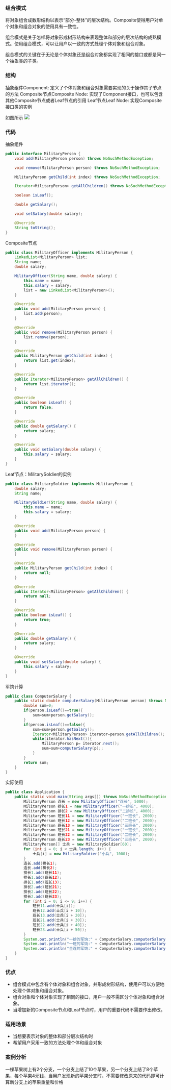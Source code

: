### 组合模式

将对象组合成数形结构以表示“部分-整体”的层次结构。Composite使得用户对单个对象和组合对象的使用具有一致性。

组合模式是关于怎样将对象形成树形结构来表现整体和部分的层次结构的成熟模式。使用组合模式，可以让用户以一致的方式处理个体对象和组合对象。

组合模式的关键在于无论是个体对象还是组合对象都实现了相同的接口或都是同一个抽象类的子类。

### 结构 

抽象组件Component: 定义了个体对象和组合对象需要实现的关于操作其子节点的方法
Composite节点Composite Node: 实现了Component接口，也可以包含其他Composite节点或者Leaf节点的引用
Leaf节点Leaf Node: 实现Composite接口类的实例

如图所示
![](../../image/component.png)

### 代码

抽象组件

```java
public interface MilitaryPerson {
    void add(MilitaryPerson person) throws NoSuchMethodException;

    void remove(MilitaryPerson person) throws NoSuchMethodException;

    MilitaryPerson getChild(int index) throws NoSuchMethodException;

    Iterator<MilitaryPerson> getAllChildren() throws NoSuchMethodException;

    boolean isLeaf();

    double getSalary();

    void setSalary(double salary);

    @Override
    String toString();
}
```

Composite节点

```java
public class MilitaryOfficer implements MilitaryPerson {
    LinkedList<MilitaryPerson> list;
    String name;
    double salary;

    MilitaryOfficer(String name, double salary) {
        this.name = name;
        this.salary = salary;
        list = new LinkedList<MilitaryPerson>();
    }

    @Override
    public void add(MilitaryPerson person) {
        list.add(person);
    }

    @Override
    public void remove(MilitaryPerson person) {
        list.remove(person);
    }

    @Override
    public MilitaryPerson getChild(int index) {
        return list.get(index);
    }

    @Override
    public Iterator<MilitaryPerson> getAllChildren() {
        return list.iterator();
    }

    @Override
    public boolean isLeaf() {
        return false;
    }

    @Override
    public double getSalary() {
        return salary;
    }

    @Override
    public void setSalary(double salary) {
        this.salary = salary;
    }
}
```

Leaf节点：MilitarySoldier的实例

```java
public class MilitarySoldier implements MilitaryPerson {
    double salary;
    String name;

    MilitarySoldier(String name, double salary) {
        this.name = name;
        this.salary = salary;
    }

    @Override
    public void add(MilitaryPerson person) {
    }

    @Override
    public void remove(MilitaryPerson person) {
    }

    @Override
    public MilitaryPerson getChild(int index) {
        return null;
    }

    @Override
    public Iterator<MilitaryPerson> getAllChildren() {
        return null;
    }

    @Override
    public boolean isLeaf() {
        return true;
    }

    @Override
    public double getSalary() {
        return salary;
    }

    @Override
    public void setSalary(double salary) {
        this.salary = salary;
    }
}
```

军饷计算
```java
public class ComputerSalary {
    public static double computerSalary(MilitaryPerson person) throws NoSuchMethodException {
        double sum=0;
        if(person.isLeaf()==true){
            sum=sum+person.getSalary();
        }
        if(person.isLeaf()==false){
            sum=sum+person.getSalary();
            Iterator<MilitaryPerson> iterator=person.getAllChildren();
            while(iterator.hasNext()){
                MilitaryPerson p= iterator.next();
                sum=sum+computerSalary(p);;
            }
        }
        return sum;
    }
}
```

实际使用
```java
public class Application {
    public static void main(String args[]) throws NoSuchMethodException {
        MilitaryPerson 连长 = new MilitaryOfficer("连长", 5000);
        MilitaryPerson 排长1 = new MilitaryOfficer("一排长", 4000);
        MilitaryPerson 排长2 = new MilitaryOfficer("二排长", 4000);
        MilitaryPerson 班长11 = new MilitaryOfficer("一班长", 2000);
        MilitaryPerson 班长12 = new MilitaryOfficer("二班长", 2000);
        MilitaryPerson 班长13 = new MilitaryOfficer("三班长", 2000);
        MilitaryPerson 班长21 = new MilitaryOfficer("一班长", 2000);
        MilitaryPerson 班长22 = new MilitaryOfficer("二班长", 2000);
        MilitaryPerson 班长23 = new MilitaryOfficer("三班长", 2000);
        MilitaryPerson[] 士兵 = new MilitarySoldier[60];
        for (int i = 0; i < 士兵.length; i++) {
            士兵[i] = new MilitarySoldier("小兵", 1000);
        }
        连长.add(排长1);
        连长.add(排长2);
        排长1.add(班长11);
        排长1.add(班长12);
        排长1.add(班长13);
        排长2.add(班长21);
        排长2.add(班长22);
        排长2.add(班长23);
        for (int i = 0; i <= 9; i++) {
            班长11.add(士兵[i]);
            班长12.add(士兵[i + 10]);
            班长13.add(士兵[i + 20]);
            班长21.add(士兵[i + 30]);
            班长22.add(士兵[i + 40]);
            班长23.add(士兵[i + 50]);
        }
        System.out.println("一排的军饷:" + ComputerSalary.computerSalary(排长1));
        System.out.println("一班的军饷:" + ComputerSalary.computerSalary(班长11));
        System.out.println("全连的军饷:" + ComputerSalary.computerSalary(连长));
    }
}
```

### 优点

- 组合模式中包含有个体对象和组合对象，并形成树形结构，使用户可以方便地处理个体对象和组合对象。
- 组合对象和个体对象实现了相同的接口，用户一般不需区分个体对象和组合对象。
- 当增加新的Composite节点和Leaf节点时，用户的重要代码不需要作出修改。

### 适用场景
- 当想要表示对象的整体和部分层次结构时
- 希望用户采用一致的方法处理个体和组合对象

### 案例分析

一棵苹果树上有2个分支，一个分支上结了10个苹果，另一个分支上结了8个苹果，每个苹果4元钱，当用户发现新的苹果分支时，不需要修改原来的代码即可计算新分支上的苹果重量和价格






